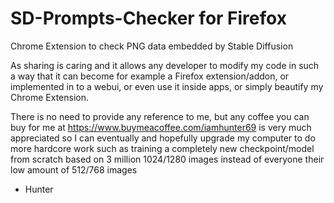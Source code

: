 # SD-Prompts-Checker for Firefox

Chrome Extension to check PNG data embedded by Stable Diffusion

As sharing is caring and it allows any developer to modify my code
in such a way that it can become for example a Firefox extension/addon,
or implemented in to a webui, or even use it inside apps, or simply
beautify my Chrome Extension.

There is no need to provide any reference to me, but any coffee you
can buy for me at https://www.buymeacoffee.com/iamhunter69 is very much
appreciated so I can eventually and hopefully upgrade my computer
to do more hardcore work such as training a completely new
checkpoint/model from scratch based on 3 million 1024/1280 images
instead of everyone their low amount of 512/768 images

- Hunter
